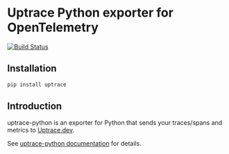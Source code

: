 # Uptrace Python exporter for OpenTelemetry

[![Build Status](https://travis-ci.org/uptrace/uptrace-python.svg?branch=master)](https://travis-ci.org/uptrace/uptrace-python)

## Installation

```bash
pip install uptrace
```

## Introduction

uptrace-python is an exporter for Python that sends your traces/spans and
metrics to [Uptrace.dev](https://uptrace.dev).

See [uptrace-python documentation](https://docs.uptrace.dev/python/) for
details.
